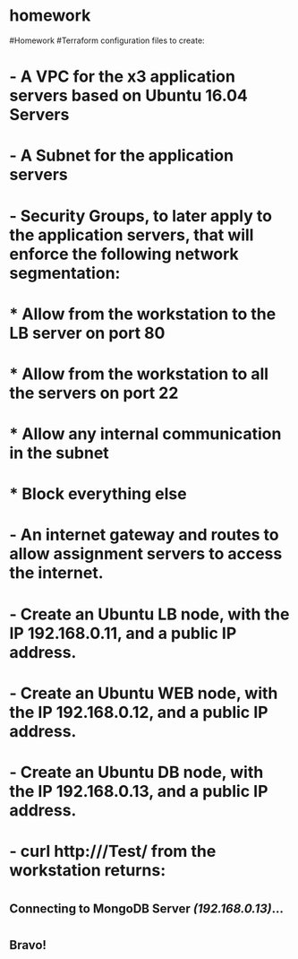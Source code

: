 # homework
#Homework
#Terraform configuration files to create:
# - A VPC for the x3 application servers based on Ubuntu 16.04 Servers
# - A Subnet for the application servers
# - Security Groups, to later apply to the application servers, that will enforce the following network segmentation:
#    * Allow from the workstation to the LB server on port 80
#    * Allow from the workstation to all the servers on port 22
#    * Allow any internal communication in the subnet
#    * Block everything else
# - An internet gateway and routes to allow assignment servers to access the internet.
# - Create an Ubuntu LB node, with the IP 192.168.0.11, and a public IP address.
# - Create an Ubuntu WEB node, with the IP 192.168.0.12, and a public IP address.
# - Create an Ubuntu DB node, with the IP 192.168.0.13, and a public IP address.
# - curl http://<LB-PUBLIC-IP>/Test/ from the workstation returns:
# <html>
# <head><title>RandoMongo</title></head>
# <body>
#  
#      <h2>Connecting to MongoDB Server <i>(192.168.0.13)</i>...</h2>
#  
#      <h2>Bravo!</h2>
# </body>
# </html>
